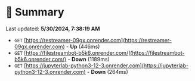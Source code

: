 # 📖 Summary
Last updated: **5/30/2024, 7:38:19 AM**

- `GET` [https://restreamer-09gx.onrender.com](https://restreamer-09gx.onrender.com) - **Up** (446ms)
- `GET` [https://filestreambot-b5k6.onrender.com/](https://filestreambot-b5k6.onrender.com/) - **Down** (1189ms)
- `GET` [https://jupyterlab-python3-12-3.onrender.com](https://jupyterlab-python3-12-3.onrender.com) - **Down** (264ms)
